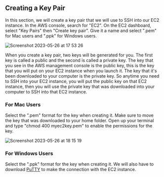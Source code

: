 ## Creating a Key Pair

In this section, we will create a key pair that we will use to SSH into our EC2 instance. In the AWS console, search for "EC2". On the EC2 dashboard, select "Key Pairs" then "Create key pair". Give it a name and select ".pem" for Mac users and ".ppk" for Windows users. 

![Screenshot 2023-05-26 at 17 53 26](https://github.com/leorickli/wordpress-aws/assets/106999054/33cb578c-dc9f-462f-a298-4ef9132c9281)

When you create a key pair, two keys will be generated for you. The first key is called a public and the second is called a private key. The key that you see in the AWS management console is the public key, this is the key that you will put on your EC2 instance when you launch it. The key that it's been downloaded to your computer is the private key. So anytime you need to SSH into your EC2 instance, you will put the public key on that EC2 instance, then you will use the private key that was downloaded into your computer to SSH into that EC2 instance.

### For Mac Users

Select the ".pem" format for the key when creating it. Make sure to move the key that was downloaded to your home folder. Open up your terminal and type "chmod 400 myec2key.pem" to enable the permissions for the key.

![Screenshot 2023-05-26 at 18 15 19](https://github.com/leorickli/wordpress-aws/assets/106999054/7ec4e4ee-90ef-46be-b9a3-3369e0aad246)

### For Windows Users

Select the ".ppk" format for the key when creating it. We will also have to download [PuTTY](https://www.putty.org/) to make the connection with the EC2 instance.

